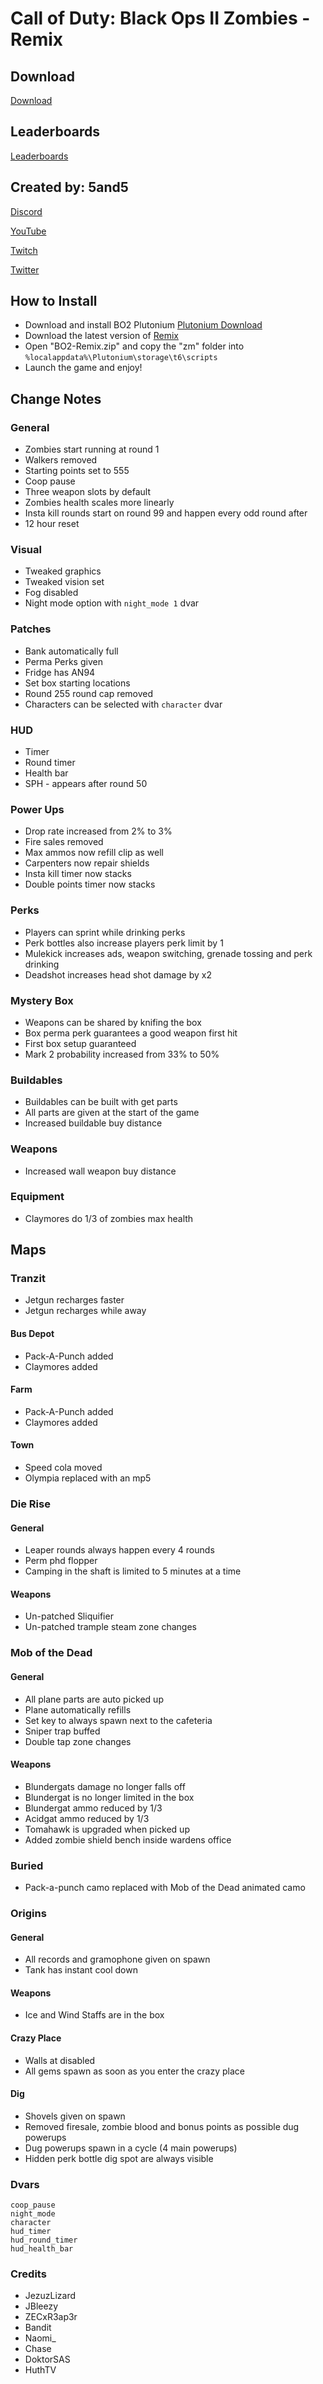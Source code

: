 # Call of Duty: Black Ops II Zombies - Remix

## Download

[Download](https://github.com/5and5/BO2-Remix/releases/download/latest/BO2-Remix.zip)

## Leaderboards
[Leaderboards](https://docs.google.com/spreadsheets/d/14oRX3aQFWWz5VaLz3B_nt_YOe-9zHf3HTQNuCU9Xqcs/)

## Created by: 5and5

[Discord](https://discord.gg/Z44Vnjd)

[YouTube](https://www.youtube.com/user/Zomb0s4life)

[Twitch](https://twitch.tv/5and5)

[Twitter](https://twitter.com/5and55)

## How to Install
* Download and install BO2 Plutonium [Plutonium Download](https://plutonium.pw/)
* Download the latest version of [Remix](https://github.com/5and5/BO2-Remix/releases/download/latest/BO2-Remix.zip)
* Open "BO2-Remix.zip" and copy the "zm" folder into ```%localappdata%\Plutonium\storage\t6\scripts```
* Launch the game and enjoy!

## Change Notes

### General
* Zombies start running at round 1
* Walkers removed
* Starting points set to 555
* Coop pause
* Three weapon slots by default
* Zombies health scales more linearly
* Insta kill rounds start on round 99 and happen every odd round after
* 12 hour reset

### Visual
* Tweaked graphics
* Tweaked vision set
* Fog disabled
* Night mode option with ```night_mode 1``` dvar

### Patches
* Bank automatically full
* Perma Perks given
* Fridge has AN94
* Set box starting locations
* Round 255 round cap removed
* Characters can be selected with ```character``` dvar

### HUD
* Timer
* Round timer
* Health bar
* SPH - appears after round 50

### Power Ups
* Drop rate increased from 2% to 3%
* Fire sales removed
* Max ammos now refill clip as well
* Carpenters now repair shields
* Insta kill timer now stacks
* Double points timer now stacks

### Perks
* Players can sprint while drinking perks
* Perk bottles also increase players perk limit by 1
* Mulekick increases ads, weapon switching, grenade tossing and perk drinking
* Deadshot increases head shot damage by x2 

### Mystery Box
* Weapons can be shared by knifing the box
* Box perma perk guarantees a good weapon first hit
* First box setup guaranteed
* Mark 2 probability increased from 33% to 50%

### Buildables
* Buildables can be built with get parts
* All parts are given at the start of the game
* Increased buildable buy distance

### Weapons
* Increased wall weapon buy distance

### Equipment
* Claymores do 1/3 of zombies max health

## Maps

### Tranzit
* Jetgun recharges faster
* Jetgun recharges while away

#### Bus Depot
* Pack-A-Punch added
* Claymores added

#### Farm
* Pack-A-Punch added
* Claymores added

#### Town
* Speed cola moved
* Olympia replaced with an mp5

### Die Rise

#### General 
* Leaper rounds always happen every 4 rounds
* Perm phd flopper
* Camping in the shaft is limited to 5 minutes at a time

#### Weapons
* Un-patched Sliquifier
* Un-patched trample steam zone changes

### Mob of the Dead

#### General 
* All plane parts are auto picked up
* Plane automatically refills
* Set key to always spawn next to the cafeteria
* Sniper trap buffed
* Double tap zone changes

#### Weapons
* Blundergats damage no longer falls off
* Blundergat is no longer limited in the box
* Blundergat ammo reduced by 1/3
* Acidgat ammo reduced by 1/3
* Tomahawk is upgraded when picked up
* Added zombie shield bench inside wardens office

### Buried
* Pack-a-punch camo replaced with Mob of the Dead animated camo

### Origins

#### General
* All records and gramophone given on spawn
* Tank has instant cool down

#### Weapons
* Ice and Wind Staffs are in the box

#### Crazy Place
* Walls at disabled 
* All gems spawn as soon as you enter the crazy place

#### Dig
* Shovels given on spawn
* Removed firesale, zombie blood and bonus points as possible dug powerups
* Dug powerups spawn in a cycle (4 main powerups)
* Hidden perk bottle dig spot are always visible

### Dvars
```
coop_pause
night_mode
character
hud_timer
hud_round_timer
hud_health_bar
```

### Credits

* JezuzLizard
* JBleezy
* ZECxR3ap3r
* Bandit
* Naomi_
* Chase
* DoktorSAS
* HuthTV